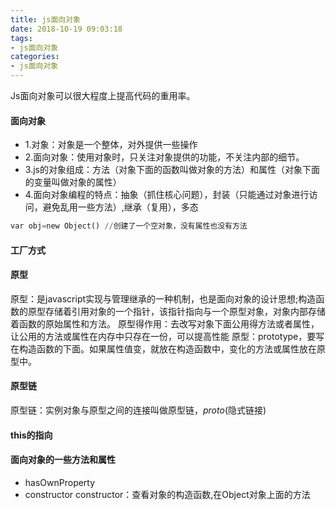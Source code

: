 ```yaml
---
title: js面向对象
date: 2018-10-19 09:03:18
tags:
- js面向对象
categories:
- js面向对象
---
```

Js面向对象可以很大程度上提高代码的重用率。
#### 面向对象
+ 1.对象：对象是一个整体，对外提供一些操作
+ 2.面向对象：使用对象时，只关注对象提供的功能，不关注内部的细节。
+ 3.js的对象组成：方法（对象下面的函数叫做对象的方法）和属性（对象下面的变量叫做对象的属性）
+ 4.面向对象编程的特点：抽象（抓住核心问题），封装（只能通过对象进行访问，避免乱用一些方法）,继承（复用），多态
```python
var obj=new Object() //创建了一个空对象，没有属性也没有方法
```
#### 工厂方式

#### 原型
原型：是javascript实现与管理继承的一种机制，也是面向对象的设计思想;构造函数的原型存储着引用对象的一个指针，该指针指向与一个原型对象，对象内部存储着函数的原始属性和方法。
原型得作用：去改写对象下面公用得方法或者属性，让公用的方法或属性在内存中只存在一份，可以提高性能
原型：prototype，要写在构造函数的下面。如果属性值变，就放在构造函数中，变化的方法或属性放在原型中。
#### 原型链
原型链：实例对象与原型之间的连接叫做原型链，_proto_(隐式链接)
#### this的指向
#### 面向对象的一些方法和属性
+ hasOwnProperty
+ constructor
constructor：查看对象的构造函数,在Object对象上面的方法


